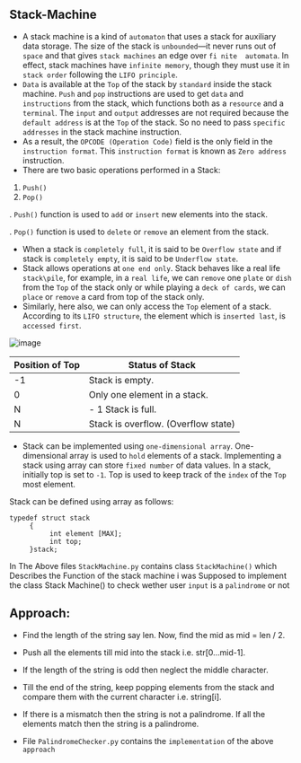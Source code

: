 ## Stack-Machine

- A stack machine is a kind of `automaton` that uses a stack for auxiliary data storage. The size of the stack  is  `unbounded`—it  never  runs  out  of  `space` and  that  gives `stack machines`  an  edge  over  `fi nite  automata`.  In  effect,  stack  machines  have `infinite memory`, though they must use it in `stack order` following the `LIFO principle`.
- `Data` is available at the `Top` of the stack by `standard` inside the stack machine. `Push` and `pop` instructions are used to get `data` and `instructions` from the stack, which functions both as a `resource` and a `terminal`. The `input` and `output` addresses are not required because the `default address` is at the `Top` of the stack. So no need to pass `specific addresses`   in the stack machine instruction.
- As a result, the `OPCODE (Operation Code)` field is the only field in the `instruction format`. This   `instruction format` is known as `Zero address` instruction.
- There are two basic operations performed in a Stack:

1. `Push()`
2. `Pop()`

. `Push()` function is used to `add` or `insert` new elements into the stack.

. `Pop()` function is used to `delete` or `remove` an element from the stack.
- When a stack is `completely full`, it is said to be `Overflow state` and if stack is `completely empty`, it is said to be `Underflow state`.
- Stack allows operations at `one end only`. Stack behaves like a real life `stack\pile`, for example, in a `real life`, we can `remove` one `plate` or `dish` from the `Top` of   the stack only or while playing a `deck of cards`, we can `place` or `remove` a card from top of the stack only.
- Similarly, here also, we can only access the `Top` element of a stack.
  According to its `LIFO structure`, the element which is `inserted last`, is `accessed first`.

![image](https://user-images.githubusercontent.com/65861136/121089250-8ce71e00-c7ef-11eb-8932-32275c5757fd.png)


Position of Top|Status of Stack
|--------|--------|
|-1|Stack is empty.|
|0|	Only one element in a stack.|
|N| - 1	Stack is full.|
|N|	Stack is overflow. (Overflow state)|

- Stack can be implemented using `one-dimensional array`. One-dimensional array is used to `hold` elements of a stack. Implementing a stack using array can store `fixed number` of data values. In a stack, initially top is set to `-1`. Top is used to keep track of the `index` of the `Top` most element.

Stack can be defined using array as follows:
```
typedef struct stack
     {
          int element [MAX];   
          int top;
     }stack;
```     
In The Above files `StackMachine.py` contains class `StackMachine()` which Describes the Function of the stack machine
  i was Supposed to implement the class Stack Machine() to check wether user `input` is a `palindrome` or not 
## Approach:  

- Find the length of the string say len. Now, find the mid as mid = len / 2.
- Push all the elements till mid into the stack i.e. str[0…mid-1].
- If the length of the string is odd then neglect the middle character.
- Till the end of the string, keep popping elements from the stack and compare them with the current character i.e. string[i].
- If there is a mismatch then the string is not a palindrome. If all the elements match then the string is a palindrome.

- File `PalindromeChecker.py` contains the `implementation` of the above `approach`
